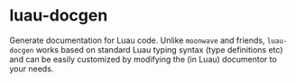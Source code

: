 # luau-docgen

Generate documentation for Luau code. Unlike ``moonwave`` and friends, ``luau-docgen`` works based on standard Luau typing syntax (type definitions etc) and can be easily customized by modifying the (in Luau) documentor to your needs.